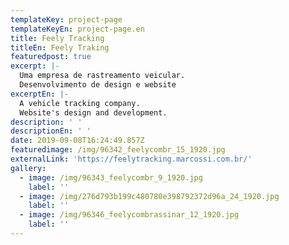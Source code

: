 ```yaml
---
templateKey: project-page
templateKeyEn: project-page.en
title: Feely Tracking
titleEn: Feely Traking
featuredpost: true
excerpt: |-
  Uma empresa de rastreamento veicular.
  Desenvolvimento de design e website
excerptEn: |-
  A vehicle tracking company.
  Website's design and development.
description: ' '
descriptionEn: ' '
date: 2019-09-08T16:24:49.857Z
featuredimage: /img/96342_feelycombr_15_1920.jpg
externalLink: 'https://feelytracking.marcossi.com.br/'
gallery:
  - image: /img/96343_feelycombr_9_1920.jpg
    label: ''
  - image: /img/276d793b199c480780e398792372d96a_24_1920.jpg
    label: ''
  - image: /img/96346_feelycombrassinar_12_1920.jpg
    label: ''
---
```


